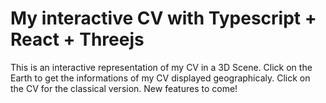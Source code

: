 # My interactive CV with Typescript + React + Threejs

This is an interactive representation of my CV in a 3D Scene. Click on the Earth to get the informations of my CV displayed geographicaly. Click on the CV for the classical version. New features to come!
